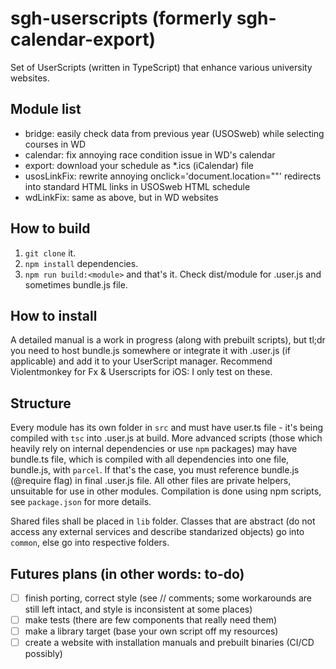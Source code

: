 # sgh-userscripts (formerly sgh-calendar-export)

Set of UserScripts (written in TypeScript) that enhance various university websites.

## Module list
- bridge: easily check data from previous year (USOSweb) while selecting courses in WD
- calendar: fix annoying race condition issue in WD's calendar
- export: download your schedule as *.ics (iCalendar) file 
- usosLinkFix: rewrite annoying onclick='document.location=""' redirects into standard HTML links in USOSweb HTML schedule
- wdLinkFix: same as above, but in WD websites

## How to build

1. `git clone` it.
2. `npm install` dependencies.
3. `npm run build:<module>` and that's it. Check dist/module for .user.js and sometimes bundle.js file.

## How to install
A detailed manual is a work in progress (along with prebuilt scripts), but tl;dr you need to host bundle.js somewhere or integrate it with .user.js (if applicable) and add it to your UserScript manager. Recommend Violentmonkey for Fx & Userscripts for iOS: I only test on these.

## Structure
Every module has its own folder in `src` and must have user.ts file - it's being compiled with `tsc` into .user.js at build. More advanced scripts (those which heavily rely on internal dependencies or use `npm` packages) may have bundle.ts file, which is compiled with all dependencies into one file, bundle.js, with `parcel`. If that's the case, you must reference bundle.js (@require flag) in final .user.js file. All other files are private helpers, unsuitable for use in other modules. Compilation is done using npm scripts, see `package.json` for more details. 

Shared files shall be placed in `lib` folder. Classes that are abstract (do not access any external services and describe standarized objects) go into `common`, else go into respective folders. 

## Futures plans (in other words: to-do)
- [ ] finish porting, correct style (see // comments; some workarounds are still left intact, and style is inconsistent at some places)
- [ ] make tests (there are few components that really need them)
- [ ] make a library target (base your own script off my resources)
- [ ] create a website with installation manuals and prebuilt binaries (CI/CD possibly)
